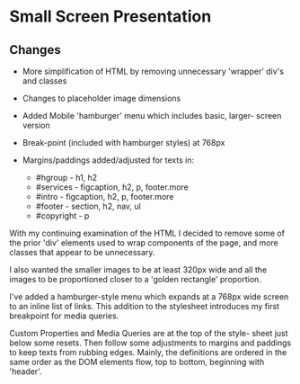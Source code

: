 # Small Screen Presentation

## Changes

  - More simplification of HTML by removing unnecessary 'wrapper' 
    div's and classes
  - Changes to placeholder image dimensions 
  - Added Mobile 'hamburger' menu which includes basic, larger-
    screen version
  - Break-point (included with hamburger styles) at 768px

  - Margins/paddings added/adjusted for texts in:
      - #hgroup    - h1, h2
      - #services  - figcaption, h2, p, footer.more
      - #intro     - figcaption, h2, p, footer.more
      - #footer    - section, h2, nav, ul
      - #copyright - p

With my continuing examination of the HTML I decided to remove 
some of the prior 'div' elements used to wrap components of the 
page, and more classes that appear to be unnecessary.

I also wanted the smaller images to be at least 320px wide and 
all the images to be proportioned closer to a 'golden rectangle'
proportion.

I've added a hamburger-style menu which expands at a 768px wide
screen to an inline list of links. This addition to the 
stylesheet introduces my first breakpoint for media queries.

Custom Properties and Media Queries are at the top of the style-
sheet just below some resets.  Then follow some adjustments to
margins and paddings to keep texts from rubbing edges. Mainly,
the definitions are ordered in the same order as the DOM 
elements flow, top to bottom, beginning with 'header'.

